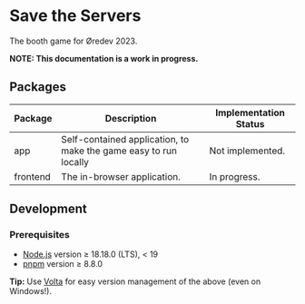 # Save the Servers

The booth game for Øredev 2023.

**NOTE: This documentation is a work in progress.**

## Packages

| Package  | Description                                                      | Implementation Status |
| -------- | ---------------------------------------------------------------- | --------------------- |
| app      | Self-contained application, to make the game easy to run locally | Not implemented.      |
| frontend | The in-browser application.                                      | In progress.          |

## Development

### Prerequisites

- [Node.js](https://nodejs.org/) version ≥ 18.18.0 (LTS), < 19
- [pnpm](https://pnpm.io/) version ≥ 8.8.0

**Tip:** Use [Volta](https://volta.sh) for easy version management of the above (even on Windows!).
